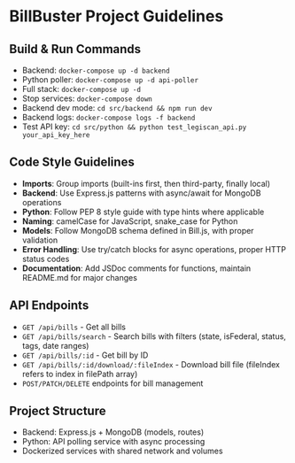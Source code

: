 # BillBuster Project Guidelines

## Build & Run Commands
- Backend: `docker-compose up -d backend`
- Python poller: `docker-compose up -d api-poller`
- Full stack: `docker-compose up -d`
- Stop services: `docker-compose down`
- Backend dev mode: `cd src/backend && npm run dev`
- Backend logs: `docker-compose logs -f backend`
- Test API key: `cd src/python && python test_legiscan_api.py your_api_key_here`

## Code Style Guidelines
- **Imports**: Group imports (built-ins first, then third-party, finally local)
- **Backend**: Use Express.js patterns with async/await for MongoDB operations
- **Python**: Follow PEP 8 style guide with type hints where applicable
- **Naming**: camelCase for JavaScript, snake_case for Python
- **Models**: Follow MongoDB schema defined in Bill.js, with proper validation
- **Error Handling**: Use try/catch blocks for async operations, proper HTTP status codes
- **Documentation**: Add JSDoc comments for functions, maintain README.md for major changes

## API Endpoints
- `GET /api/bills` - Get all bills
- `GET /api/bills/search` - Search bills with filters (state, isFederal, status, tags, date ranges)
- `GET /api/bills/:id` - Get bill by ID
- `GET /api/bills/:id/download/:fileIndex` - Download bill file (fileIndex refers to index in filePath array)
- `POST/PATCH/DELETE` endpoints for bill management

## Project Structure
- Backend: Express.js + MongoDB (models, routes)
- Python: API polling service with async processing
- Dockerized services with shared network and volumes
